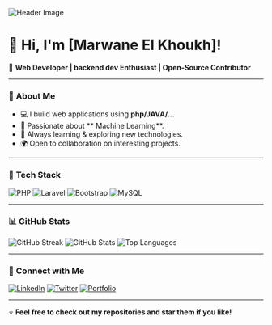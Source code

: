 ![Header Image](https://your-banner-image-url.com)

# 👋 Hi, I'm [Marwane El Khoukh]!

🚀 **Web Developer | backend dev Enthusiast | Open-Source Contributor**

---

### 📌 **About Me**
- 💻 I build web applications using **php/JAVA/..**.
- 📖 Passionate about ** Machine Learning**.
- 🎯 Always learning & exploring new technologies.
- 🌍 Open to collaboration on interesting projects.

---

### 🚀 **Tech Stack**

![PHP](https://img.shields.io/badge/PHP-777BB4?style=for-the-badge&logo=php&logoColor=white)
![Laravel](https://img.shields.io/badge/Laravel-FF2D20?style=for-the-badge&logo=laravel&logoColor=white)
![Bootstrap](https://img.shields.io/badge/Bootstrap-563D7C?style=for-the-badge&logo=bootstrap&logoColor=white)
![MySQL](https://img.shields.io/badge/MySQL-4479A1?style=for-the-badge&logo=mysql&logoColor=white)

---

### 📊 **GitHub Stats**

![GitHub Streak](https://streak-stats.demolab.com/?user=your-username&theme=dark&hide_border=true)
![GitHub Stats](https://github-readme-stats.vercel.app/api?username=your-username&show_icons=true&theme=dark)
![Top Languages](https://github-readme-stats.vercel.app/api/top-langs/?username=your-username&layout=compact&theme=dark)

---

### 🔗 **Connect with Me**
[![LinkedIn](https://img.shields.io/badge/LinkedIn-0077B5?style=for-the-badge&logo=linkedin&logoColor=white)](https://linkedin.com/in/your-profile)
[![Twitter](https://img.shields.io/badge/Twitter-1DA1F2?style=for-the-badge&logo=twitter&logoColor=white)](https://twitter.com/your-handle)
[![Portfolio](https://img.shields.io/badge/Portfolio-%23000000.svg?style=for-the-badge&logo=firefox&logoColor=#FF7139)](https://your-portfolio.com)

---

⭐ **Feel free to check out my repositories and star them if you like!**

<!---
Importantmanager8/Importantmanager8 is a ✨ special ✨ repository because its `README.md` (this file) appears on your GitHub profile.
You can click the Preview link to take a look at your changes.
--->
